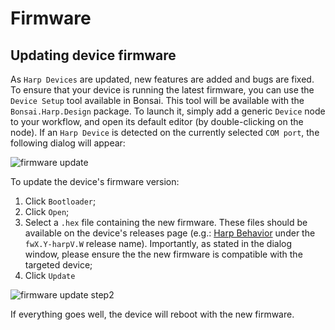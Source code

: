 # Firmware

## Updating device firmware

As `Harp Devices` are updated, new features are added and bugs are fixed. To ensure that your device is running the latest firmware, you can use the `Device Setup` tool available in Bonsai. This tool will be available with the `Bonsai.Harp.Design` package. To launch it, simply add a generic `Device` node to your workflow, and open its default editor (by double-clicking on the node). If an `Harp Device` is detected on the currently selected `COM port`, the following dialog will appear:

![firmware update](~/images/fw-update.png)

To update the device's firmware version:

1. Click `Bootloader`;
2. Click `Open`;
3. Select a `.hex` file containing the new firmware. These files should be available on the device's releases page (e.g.: [Harp Behavior](https://github.com/harp-tech/device.behavior/releases) under the `fwX.Y-harpV.W` release name). Importantly, as stated in the dialog window, please ensure the the new firmware is compatible with the targeted device;
4. Click `Update`

![firmware update step2](~/images/fw-update_hex.png)

If everything goes well, the device will reboot with the new firmware.